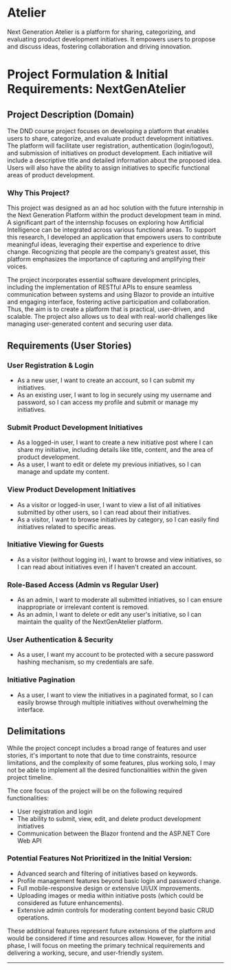 # Atelier
Next Generation Atelier is a platform for sharing, categorizing, and evaluating product development initiatives. It empowers users to propose and discuss ideas, fostering collaboration and driving innovation.

# Project Formulation & Initial Requirements: NextGenAtelier

## Project Description (Domain)

The DND course project focuses on developing a platform that enables users to share, categorize, and evaluate product development initiatives. The platform will facilitate user registration, authentication (login/logout), and submission of initiatives on product development. Each initiative will include a descriptive title and detailed information about the proposed idea. Users will also have the ability to assign initiatives to specific functional areas of product development.

### Why This Project?

This project was designed as an ad hoc solution with the future internship in the Next Generation Platform within the product development team in mind. A significant part of the internship focuses on exploring how Artificial Intelligence can be integrated across various functional areas. To support this research, I developed an application that empowers users to contribute meaningful ideas, leveraging their expertise and experience to drive change. Recognizing that people are the company’s greatest asset, this platform emphasizes the importance of capturing and amplifying their voices.

The project incorporates essential software development principles, including the implementation of RESTful APIs to ensure seamless communication between systems and using Blazor to provide an intuitive and engaging interface, fostering active participation and collaboration. Thus, the aim is to create a platform that is practical, user-driven, and scalable. The project also allows us to deal with real-world challenges like managing user-generated content and securing user data.

## Requirements (User Stories)

### User Registration & Login

- As a new user, I want to create an account, so I can submit my initiatives.
- As an existing user, I want to log in securely using my username and password, so I can access my profile and submit or manage my initiatives.

### Submit Product Development Initiatives

- As a logged-in user, I want to create a new initiative post where I can share my initiative, including details like title, content, and the area of product development.
- As a user, I want to edit or delete my previous initiatives, so I can manage and update my content.

### View Product Development Initiatives

- As a visitor or logged-in user, I want to view a list of all initiatives submitted by other users, so I can read about their initiatives.
- As a visitor, I want to browse initiatives by category, so I can easily find initiatives related to specific areas.

### Initiative Viewing for Guests

- As a visitor (without logging in), I want to browse and view initiatives, so I can read about initiatives even if I haven't created an account.

### Role-Based Access (Admin vs Regular User)

- As an admin, I want to moderate all submitted initiatives, so I can ensure inappropriate or irrelevant content is removed.
- As an admin, I want to delete or edit any user's initiative, so I can maintain the quality of the NextGenAtelier platform.

### User Authentication & Security

- As a user, I want my account to be protected with a secure password hashing mechanism, so my credentials are safe.

### Initiative Pagination

- As a user, I want to view the initiatives in a paginated format, so I can easily browse through multiple initiatives without overwhelming the interface.

## Delimitations

While the project concept includes a broad range of features and user stories, it's important to note that due to time constraints, resource limitations, and the complexity of some features, plus working solo, I may not be able to implement all the desired functionalities within the given project timeline.

The core focus of the project will be on the following required functionalities:
- User registration and login
- The ability to submit, view, edit, and delete product development initiatives
- Communication between the Blazor frontend and the ASP.NET Core Web API

### Potential Features Not Prioritized in the Initial Version:

- Advanced search and filtering of initiatives based on keywords.
- Profile management features beyond basic login and password change.
- Full mobile-responsive design or extensive UI/UX improvements.
- Uploading images or media within initiative posts (which could be considered as future enhancements).
- Extensive admin controls for moderating content beyond basic CRUD operations.

These additional features represent future extensions of the platform and would be considered if time and resources allow. However, for the initial phase, I will focus on meeting the primary technical requirements and delivering a working, secure, and user-friendly system.

---

